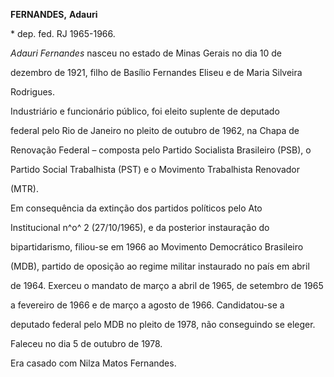 **FERNANDES,** **Adauri**



\* dep. fed. RJ 1965-1966.



*Adauri Fernandes* nasceu no estado de Minas Gerais no dia 10 de

dezembro de 1921, filho de Basílio Fernandes Eliseu e de Maria Silveira

Rodrigues.



Industriário e funcionário público, foi eleito suplente de deputado

federal pelo Rio de Janeiro no pleito de outubro de 1962, na Chapa de

Renovação Federal – composta pelo Partido Socialista Brasileiro (PSB), o

Partido Social Trabalhista (PST) e o Movimento Trabalhista Renovador

(MTR).



Em consequência da extinção dos partidos políticos pelo Ato

Institucional n^o^ 2 (27/10/1965), e da posterior instauração do

bipartidarismo, filiou-se em 1966 ao Movimento Democrático Brasileiro

(MDB), partido de oposição ao regime militar instaurado no país em abril

de 1964. Exerceu o mandato de março a abril de 1965, de setembro de 1965

a fevereiro de 1966 e de março a agosto de 1966. Candidatou-se a

deputado federal pelo MDB no pleito de 1978, não conseguindo se eleger.



Faleceu no dia 5 de outubro de 1978.



Era casado com Nilza Matos Fernandes.



